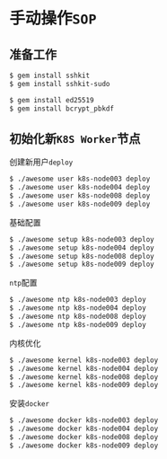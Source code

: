 # 手动操作`SOP`

## 准备工作

```bash
$ gem install sshkit
$ gem install sshkit-sudo

$ gem install ed25519
$ gem install bcrypt_pbkdf
```

## 初始化新`K8S Worker`节点

创建新用户`deploy`

```bash
$ ./awesome user k8s-node003 deploy
$ ./awesome user k8s-node004 deploy
$ ./awesome user k8s-node008 deploy
$ ./awesome user k8s-node009 deploy
```

基础配置

```bash
$ ./awesome setup k8s-node003 deploy
$ ./awesome setup k8s-node004 deploy
$ ./awesome setup k8s-node008 deploy
$ ./awesome setup k8s-node009 deploy
```

`ntp`配置

```bash
$ ./awesome ntp k8s-node003 deploy
$ ./awesome ntp k8s-node004 deploy
$ ./awesome ntp k8s-node008 deploy
$ ./awesome ntp k8s-node009 deploy
```

内核优化

```bash
$ ./awesome kernel k8s-node003 deploy
$ ./awesome kernel k8s-node004 deploy
$ ./awesome kernel k8s-node008 deploy
$ ./awesome kernel k8s-node009 deploy
```

安装`docker`

```bash
$ ./awesome docker k8s-node003 deploy
$ ./awesome docker k8s-node004 deploy
$ ./awesome docker k8s-node008 deploy
$ ./awesome docker k8s-node009 deploy
```